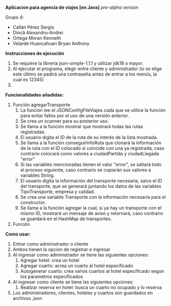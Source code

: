 **Aplicacion para agencia de viajes [en Java]** *pre-alpha version*

Grupo 4:
- Callán Pérez Sergio
- Dincă Alexandru-Andrei
- Ortega Moran Kenneth 
- Velarde Huancahuari Bryan Anthony

**Instrucciones de ejecución**
1. Se requiere la librería json-simple-1.1.1 y utilizar jdk18 o mayor.
2. Al ejecutar el programa, elegir entre cliente y administrador (si se elige este último se pedirá una contraseña antes de entrar a los menús, la cual es 12345)
3. 

**Funcionalidades añadidas:**

1. Función agregarTransporte
   1. La función lee el JSONConfigFileViajes cada que se utilice la función para evitar fallos por el uso de una versión anterior.
   2. Se crea un scanner para su posterior uso.
   3. Se llama a la función mostrar que mostrará todas las rutas registradas.
   4. El usuario digita el ID de la ruta de su interés de la lista mostrada.
   5. Se llama a la función conseguirInfoRuta que clonará la información de la ruta con el ID colocado si coincide con una ya registrada, caso contrario colocará como      valores a ciudadPartida y ciudadLlegada "error"
   6. Si las variables mencionadas tienen el valor "error", se saltará todo el proceso siguiente, caso contrario se copiarán sus valores a variables String.
   7. El usuario digita la información del transporte necesaria, salvo el ID del transporte, que se generará juntando los datos de las variables TipoTransporte, empresa
   y calidad.
   8. Se crea una variable Transporte con la información necesaria para el constructor.
   9. Se llama a la función agregar la cual, si ya hay un transporte con el mismo ID, mostrará un mensaje de aviso y retornará, caso contrario se guardará en el HashMap
      de transportes.
3. Función 

**Como usar:**
1. Entrar como administrador o cliente
2. Ambos tienen la opcion de registrar e ingresar
3. Al ingresar como administrador se tiene las siguientes opciones:
   1. Agregar hotel: crea un hotel
   2. Agregar cuarto: acrea un cuarto al hotel especificado
   3. Autogenerar cuarto: crea varios cuartos al hotel especificado segun los parametros especificados
4. Al ingresar como cliente se tiene las siguientes opciones:
   1. Realizar reserva en hotel: busca un cuarto no ocupado y lo reserva
5. Los administradores, clientes, hoteles y cuartos son guardados en archivos .json

